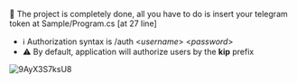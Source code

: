 🌌 The project is completely done, all you have to do is insert your telegram token at Sample/Program.cs [at 27 line]


- ℹ️ Authorization syntax is /auth <_username_> <_password_>
- ⚠️ By default, application will authorize users by the **kip** prefix


![9AyX3S7ksU8](https://github.com/subconstruction/eljur_telegram/assets/144381160/6bfc44c7-a1ad-4db2-9408-d5bf3db7aa46)
